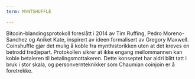 ```yaml
---
term: MYNTSHUFFLE

---
```

Bitcoin-blandingsprotokoll foreslått i 2014 av Tim Ruffing, Pedro Moreno-Sanchez og Aniket Kate, inspirert av ideen formalisert av Gregory Maxwell. Coinshuffle gjør det mulig å koble fra mynthistorikken uten at det kreves en betrodd tredjepart. Protokollen sikrer at ikke engang mellommannen kan koble betaleren til betalingsmottakeren. Dette konseptet har aldri blitt tatt i bruk i stor skala, og personvernteknikker som Chaumian coinjoin er å foretrekke.